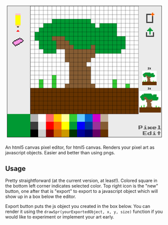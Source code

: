 ![PixelEdit Screenshot](screenshot.png)

An html5 canvas pixel editor, for html5 canvas. Renders your pixel art as javascript objects. Easier and better than using pngs.

Usage
-----
Pretty straightforward (at the current version, at least!). 
Colored square in the bottom left corner indicates selected color. Top right icon is the "new" button, one after that is "export" to export to a javascript object which will show up in a box below the editor.

Export button puts the js object you created in the box below. You can render it using the `drawSpr(yourExportedObject, x, y, size)` function if you would like to experiment or implement your art early.
